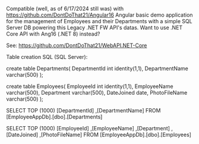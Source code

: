 Compatible (well, as of 6/17/2024 still was) with https://github.com/DontDoThat21/Angular16 Angular basic demo application for the management of Employees and their Departments with a simple SQL Server DB powering this Legacy .NET FW API's datas.
Want to use .NET Core API with Ang16 (.NET 8) instead?

See: https://github.com/DontDoThat21/WebAPI.NET-Core

Table creation SQL (SQL Server): 

  create table Departments(
  DepartmentId int identity(1,1),
  DepartmentName varchar(500)
  );

  create table Employees(
  EmployeeId int identity(1,1),
  EmployeeName varchar(500),
  Department varchar(500),
  DateJoined date,
  PhotoFileName varchar(500)
  );

SELECT TOP (1000) [DepartmentId]
      ,[DepartmentName]
  FROM [EmployeeAppDb].[dbo].[Departments]

SELECT TOP (1000) [EmployeeId]
      ,[EmployeeName]
      ,[Department]
      ,[DateJoined]
      ,[PhotoFileName]
  FROM [EmployeeAppDb].[dbo].[Employees]
